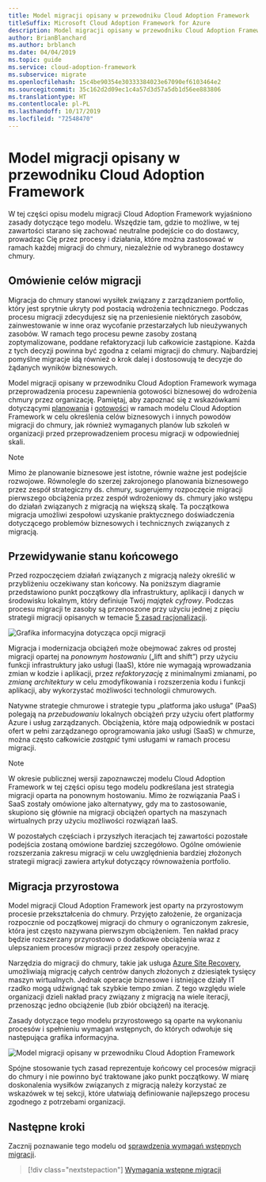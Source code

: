 ```yaml
---
title: Model migracji opisany w przewodniku Cloud Adoption Framework
titleSuffix: Microsoft Cloud Adoption Framework for Azure
description: Model migracji opisany w przewodniku Cloud Adoption Framework
author: BrianBlanchard
ms.author: brblanch
ms.date: 04/04/2019
ms.topic: guide
ms.service: cloud-adoption-framework
ms.subservice: migrate
ms.openlocfilehash: 15c4be90354e30333384023e67090ef6103464e2
ms.sourcegitcommit: 35c162d2d09ec1c4a57d3d57a5db1d56ee883806
ms.translationtype: HT
ms.contentlocale: pl-PL
ms.lasthandoff: 10/17/2019
ms.locfileid: "72548470"
---
```

# <a name="cloud-adoption-framework-migration-model"></a>Model migracji opisany w przewodniku Cloud Adoption Framework

W tej części opisu modelu migracji Cloud Adoption Framework wyjaśniono zasady dotyczące tego modelu. Wszędzie tam, gdzie to możliwe, w tej zawartości starano się zachować neutralne podejście co do dostawcy, prowadząc Cię przez procesy i działania, które można zastosować w ramach każdej migracji do chmury, niezależnie od wybranego dostawcy chmury.

## <a name="understand-migration-motivations"></a>Omówienie celów migracji

Migracja do chmury stanowi wysiłek związany z zarządzaniem portfolio, który jest sprytnie ukryty pod postacią wdrożenia technicznego. Podczas procesu migracji zdecydujesz się na przeniesienie niektórych zasobów, zainwestowanie w inne oraz wycofanie przestarzałych lub nieużywanych zasobów. W ramach tego procesu pewne zasoby zostaną zoptymalizowane, poddane refaktoryzacji lub całkowicie zastąpione. Każda z tych decyzji powinna być zgodna z celami migracji do chmury. Najbardziej pomyślne migracje idą również o krok dalej i dostosowują te decyzje do żądanych wyników biznesowych.

Model migracji opisany w przewodniku Cloud Adoption Framework wymaga przeprowadzenia procesu zapewnienia gotowości biznesowej do wdrożenia chmury przez organizację. Pamiętaj, aby zapoznać się z wskazówkami dotyczącymi [planowania](../../strategy/index.md) i [gotowości](../../ready/index.md) w ramach modelu Cloud Adoption Framework w celu określenia celów biznesowych i innych powodów migracji do chmury, jak również wymaganych planów lub szkoleń w organizacji przed przeprowadzeniem procesu migracji w odpowiedniej skali.

> [!NOTE]
> Mimo że planowanie biznesowe jest istotne, równie ważne jest podejście rozwojowe. Równolegle do szerzej zakrojonego planowania biznesowego przez zespół strategiczny ds. chmury, sugerujemy rozpoczęcie migracji pierwszego obciążenia przez zespół wdrożeniowy ds. chmury jako wstępu do działań związanych z migracją na większą skalę. Ta początkowa migracja umożliwi zespołowi uzyskanie praktycznego doświadczenia dotyczącego problemów biznesowych i technicznych związanych z migracją.

## <a name="envision-an-end-state"></a>Przewidywanie stanu końcowego

Przed rozpoczęciem działań związanych z migracją należy określić w przybliżeniu oczekiwany stan końcowy. Na poniższym diagramie przedstawiono punkt początkowy dla infrastruktury, aplikacji i danych w środowisku lokalnym, który definiuje Twój *majątek cyfrowy*. Podczas procesu migracji te zasoby są przenoszone przy użyciu jednej z pięciu strategii migracji opisanych w temacie [5 zasad racjonalizacji](../../digital-estate/5-rs-of-rationalization.md).

![Grafika informacyjna dotycząca opcji migracji](../../_images/migrate/migration-options.png)

Migracja i modernizacja obciążeń może obejmować zakres od prostej migracji opartej na *ponownym hostowaniu* („lift and shift”) przy użyciu funkcji infrastruktury jako usługi (IaaS), które nie wymagają wprowadzania zmian w kodzie i aplikacji, przez *refaktoryzację* z minimalnymi zmianami, po *zmianę architektury* w celu zmodyfikowania i rozszerzenia kodu i funkcji aplikacji, aby wykorzystać możliwości technologii chmurowych.

Natywne strategie chmurowe i strategie typu „platforma jako usługa” (PaaS) polegają na *przebudowaniu* lokalnych obciążeń przy użyciu ofert platformy Azure i usług zarządzanych. Obciążenia, które mają odpowiednik w postaci ofert w pełni zarządzanego oprogramowania jako usługi (SaaS) w chmurze, można często całkowicie *zastąpić* tymi usługami w ramach procesu migracji.

> [!NOTE]
> W okresie publicznej wersji zapoznawczej modelu Cloud Adoption Framework w tej części opisu tego modelu podkreślana jest strategia migracji oparta na ponownym hostowaniu. Mimo że rozwiązania PaaS i SaaS zostały omówione jako alternatywy, gdy ma to zastosowanie, skupiono się głównie na migracji obciążeń opartych na maszynach wirtualnych przy użyciu możliwości rozwiązań IaaS.
>
> W pozostałych częściach i przyszłych iteracjach tej zawartości pozostałe podejścia zostaną omówione bardziej szczegółowo. Ogólne omówienie rozszerzania zakresu migracji w celu uwzględnienia bardziej złożonych strategii migracji zawiera artykuł dotyczący równoważenia portfolio.

## <a name="incremental-migration"></a>Migracja przyrostowa

Model migracji Cloud Adoption Framework jest oparty na przyrostowym procesie przekształcenia do chmury. Przyjęto założenie, że organizacja rozpocznie od początkowej migracji do chmury o ograniczonym zakresie, która jest często nazywana pierwszym obciążeniem. Ten nakład pracy będzie rozszerzany przyrostowo o dodatkowe obciążenia wraz z ulepszaniem procesów migracji przez zespoły operacyjne.

Narzędzia do migracji do chmury, takie jak usługa [Azure Site Recovery](https://docs.microsoft.com/azure/site-recovery/site-recovery-overview), umożliwiają migrację całych centrów danych złożonych z dziesiątek tysięcy maszyn wirtualnych. Jednak operacje biznesowe i istniejące działy IT rzadko mogą udźwignąć tak szybkie tempo zmian. Z tego względu wiele organizacji dzieli nakład pracy związany z migracją na wiele iteracji, przenosząc jedno obciążenie (lub zbiór obciążeń) na iterację.

Zasady dotyczące tego modelu przyrostowego są oparte na wykonaniu procesów i spełnieniu wymagań wstępnych, do których odwołuje się następująca grafika informacyjna.

![Model migracji opisany w przewodniku Cloud Adoption Framework](../../_images/operational-transformation-migrate.png)

Spójne stosowanie tych zasad reprezentuje końcowy cel procesów migracji do chmury i nie powinno być traktowane jako punkt początkowy. W miarę doskonalenia wysiłków związanych z migracją należy korzystać ze wskazówek w tej sekcji, które ułatwiają definiowanie najlepszego procesu zgodnego z potrzebami organizacji.

## <a name="next-steps"></a>Następne kroki

Zacznij poznawanie tego modelu od [sprawdzenia wymagań wstępnych migracji](./prerequisites/index.md).

> [!div class="nextstepaction"]
> [Wymagania wstępne migracji](./prerequisites/index.md)
